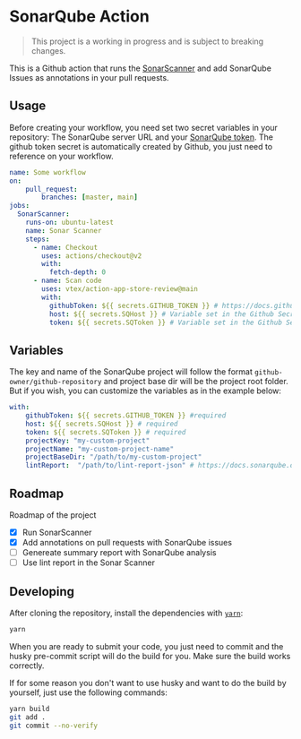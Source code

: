 # SonarQube Action
> This project is a working in progress and is subject to breaking changes.

This is a Github action that runs the [SonarScanner](https://docs.sonarqube.org/latest/analysis/scan/sonarscanner/) and add SonarQube Issues as annotations in your pull requests.

## Usage

Before creating your workflow, you need set two secret variables in your repository: The SonarQube server URL and your [SonarQube token](https://docs.sonarqube.org/latest/user-guide/user-token/). The github token secret is automatically created by Github, you just need to reference on your workflow.

```yml
name: Some workflow
on:
    pull_request:
        branches: [master, main]
jobs:
  SonarScanner:
    runs-on: ubuntu-latest
    name: Sonar Scanner
    steps:
      - name: Checkout
        uses: actions/checkout@v2
        with:
          fetch-depth: 0
      - name: Scan code
        uses: vtex/action-app-store-review@main
        with:
          githubToken: ${{ secrets.GITHUB_TOKEN }} # https://docs.github.com/en/actions/reference/authentication-in-a-workflow#about-the-github_token-secret
          host: ${{ secrets.SQHost }} # Variable set in the Github Secrets
          token: ${{ secrets.SQToken }} # Variable set in the Github Secrets
```

## Variables

The key and name of the SonarQube project will follow the format `github-owner/github-repository` and project base dir will be the project root folder. But if you wish, you can customize the variables as in the example below:

```yml
with:
    githubToken: ${{ secrets.GITHUB_TOKEN }} #required
    host: ${{ secrets.SQHost }} # required
    token: ${{ secrets.SQToken }} # required
    projectKey: "my-custom-project"
    projectName: "my-custom-project-name"
    projectBaseDir: "/path/to/my-custom-project"
    lintReport:  "/path/to/lint-report-json" # https://docs.sonarqube.org/pages/viewpage.action?pageId=11639183
```

## Roadmap

Roadmap of the project

- [x] Run SonarScanner
- [x] Add annotations on pull requests with SonarQube issues
- [ ] Genereate summary report with SonarQube analysis
- [ ] Use lint report in the Sonar Scanner

## Developing

After cloning the repository, install the dependencies with [`yarn`](https://yarnpkg.com):

```sh
yarn
```

When you are ready to submit your code, you just need to commit and the husky pre-commit script will do the build for you. Make sure the build works correctly.

If for some reason you don't want to use husky and want to do the build by yourself, just use the following commands:

```sh
yarn build
git add .
git commit --no-verify
```